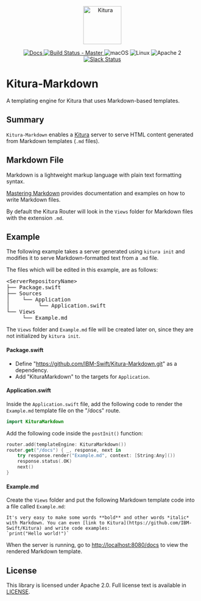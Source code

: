 <p align="center">
    <a href="http://kitura.io/">
        <img src="https://raw.githubusercontent.com/IBM-Swift/Kitura/master/Sources/Kitura/resources/kitura-bird.svg?sanitize=true" height="100" alt="Kitura">
    </a>
</p>


<p align="center">
    <a href="http://www.kitura.io/">
        <img src="https://img.shields.io/badge/docs-kitura.io-1FBCE4.svg" alt="Docs">
    </a>
    <a href="https://travis-ci.org/IBM-Swift/Kitura-Markdown">
        <img src="https://travis-ci.org/IBM-Swift/Kitura-Markdown.svg?branch=master" alt="Build Status - Master">
    </a>
        <img src="https://img.shields.io/badge/os-macOS-green.svg?style=flat" alt="macOS">
        <img src="https://img.shields.io/badge/os-linux-green.svg?style=flat" alt="Linux">
        <img src="https://img.shields.io/badge/license-Apache2-blue.svg?style=flat" alt="Apache 2">
    <a href="http://swift-at-ibm-slack.mybluemix.net/">
        <img src="http://swift-at-ibm-slack.mybluemix.net/badge.svg" alt="Slack Status">
    </a>
</p>

# Kitura-Markdown
A templating engine for Kitura that uses Markdown-based templates.

## Summary
`Kitura-Markdown` enables a [Kitura](https://github.com/IBM-Swift/Kitura) server to serve HTML content generated from Markdown templates (`.md` files).

## Markdown File
Markdown is a lightweight markup language with plain text formatting syntax.

[Mastering Markdown](https://guides.github.com/features/mastering-markdown/) provides documentation and examples on how to write Markdown files.

By default the Kitura Router will look in the `Views` folder for Markdown files with the extension `.md`.


## Example
The following example takes a server generated using `kitura init` and modifies it to serve Markdown-formatted text from a `.md` file.

The files which will be edited in this example, are as follows:

<pre>
&lt;ServerRepositoryName&gt;
├── Package.swift
├── Sources
│    └── Application
│         └── Application.swift
└── Views
     └── Example.md
</pre>

The `Views` folder and `Example.md` file will be created later on, since they are not initialized by `kitura init`.

#### Package.swift
* Define "https://github.com/IBM-Swift/Kitura-Markdown.git" as a dependency.
* Add "KituraMarkdown" to the targets for `Application`.

#### Application.swift
Inside the `Application.swift` file, add the following code to render the `Example.md` template file on the "/docs" route.

```swift
import KituraMarkdown
```

Add the following code inside the `postInit()` function:

```swift
router.add(templateEngine: KituraMarkdown())
router.get("/docs") { _, response, next in
    try response.render("Example.md", context: [String:Any]())
    response.status(.OK)
    next()
}
```

#### Example.md
Create the `Views` folder and put the following Markdown template code into a file called `Example.md`:

```
It's very easy to make some words **bold** and other words *italic* with Markdown. You can even [link to Kitura](https://github.com/IBM-Swift/Kitura) and write code examples:
`print("Hello world!")`
```

When the server is running, go to [http://localhost:8080/docs](http://localhost:8080/docs) to view the rendered Markdown template.

## License
This library is licensed under Apache 2.0. Full license text is available in [LICENSE](https://github.com/IBM-Swift/Kitura-Markdown/blob/master/LICENSE.txt).
